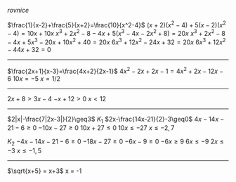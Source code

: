 $rovnice$

$\frac{1}{x-2}+\frac{5}{x+2}=\frac{10}{x^2-4}$
$(x+2)(x^2-4)+5(x-2)(x^2-4)=10x+10x$
$x^3+2x^2-8-4x+5(x^3-4x-2x^2+8)=20x$
$x^3+2x^2-8-4x+5x^3-20x+10x^2+40=20x$
$6x^3+12x^2-24x+32=20x$
$6x^3+12x^2-44x+32=0$


---


$\frac{2x+1}{x-3}=\frac{4x+2}{2x-1}$
$4x^2-2x+2x-1 = 4x^2+2x-12x-6$
$10x=-5$
$x=1/2$

---

$2x+8 > 3x - 4$
$-x+12 > 0$
$x < 12$

---

$2|x|-\frac{7|2x-3|}{2}\geq3$
$K_1$
$2x-\frac{14x-21}{2}-3\geq0$
$4x-14x-21-6\geq0$
$-10x-27\geq 0$
$10x+27 \leq 0$
$10x \leq -27$
$x \leq -2,7$

$K_2$
$-4x-14x-21-6 \geq0$
$-18x - 27 \geq 0$
$-6x-9\geq0$
$-6x \geq 9$
$6x \leq -9$
$2x \leq -3$
$x \leq -1,5$


---

$\sqrt{x+5} = x+3$
x = -1



